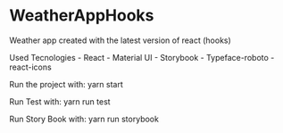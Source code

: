 # WeatherAppHooks
Weather app created with the latest version of react (hooks)


Used Tecnologies
	- React
	- Material UI
	- Storybook
	- Typeface-roboto
	- react-icons

Run the project with: yarn start

Run Test with: yarn run test

Run Story Book with: yarn run storybook